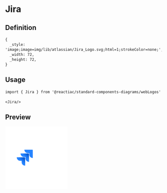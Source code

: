 # Jira

## Definition

```
{
  _style: 'image;image=img/lib/atlassian/Jira_Logo.svg;html=1;strokeColor=none;',
  _width: 72,
  _height: 72,
}
```

## Usage

```
import { Jira } from '@reactiac/standard-components-diagrams/webLogos'

<Jira/>
```

## Preview

<img src="./jira.png" width="200"/>
